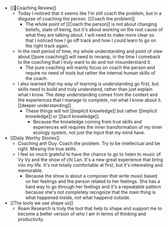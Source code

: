 - [[📝Coaching Review]]
    - Today I noticed that it seems like I'm still coach the problem, but in a disguise of coaching the person.  [[Coach the problem]]
        - The whole point of [[Coach the person]] is not about changing beliefs, state of being, but it's about working on the root cause of what they are talking about. I will need to make more clear so that I noticed how I go off track and how I could learn to go on the right track again.
    - In the next period of time, my whole understanding and point of view about [[pure coaching]] will need to revamp, in the time I comeback to the coaching that I truly want to do and not misunderstand it.
        - The pure coaching will mainly focus on coach the person and require no need of tools but rather the internal human skills of the coach.
    - I also learned that my way of learning is understanding go first, but skills need to build and truly understand, rather than just explain what I know. The deep understanding comes from the context and the experiences that I manage to complete, not what I know about it. [[deeper understanding]]
        - These things will not [[explicit knowledge]] but rather [[implicit knowledge]] or [[tacit knowledge]]. 
            - Because the knowledge coming from true skills and experiences will requires the inner transformation of my inner ecology system, not just the input that my mind have.
- [[Daily Worthy Stories]]
    - Coaching anh Duy. Coach the problem. Try to be intellectual and be right. Missing the true skills. 
    - I feel so much grateful to have the chance to go to listen to music of Vy Vy and the show of chị Lan. It's a new great experience that bring into my life. It's not totally comfortable at first, but it's interesting and memorable. 
        - Because the show is about a composer that write music based on her feelings and the person related to her feelings. She has a hard way to go through her feelings and it's a repeatable pattern because she's not completely recognize that the main thing is what happened inside, not what happend outside.
-  [[The tools we use shape us]]
    - Roam Research is truly the tool that help to shape and support me to become a better version of who I am in terms of thinking and productivity.

